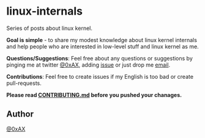 linux-internals
===============

Series of posts about linux kernel.

**Goal is simple** - to share my modest knowledge about linux kernel internals and help people who are interested in low-level stuff and linux kernel as me.

**Questions/Suggestions**: Feel free about any questions or suggestions by pinging me at twitter [@0xAX](https://twitter.com/0xAX), adding [issue](https://github.com/0xAX/linux-internals/issues/new) or just drop me [email](anotherworldofworld@gmail.com).

**Contributions**: Feel free to create issues if my English is too bad or create pull-requests.

**Please read [CONTRIBUTING.md](https://github.com/0xAX/linux-insides/blob/master/CONTRIBUTING.md) before you pushed your chanages.**

Author
---------------

[@0xAX](https://twitter.com/0xAX)
